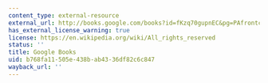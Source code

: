 ```yaml
---
content_type: external-resource
external_url: http://books.google.com/books?id=fKzq70gupnEC&pg=PAfrontcover
has_external_license_warning: true
license: https://en.wikipedia.org/wiki/All_rights_reserved
status: ''
title: Google Books
uid: b768fa11-505e-438b-ab43-36df82c6c847
wayback_url: ''
---
```

